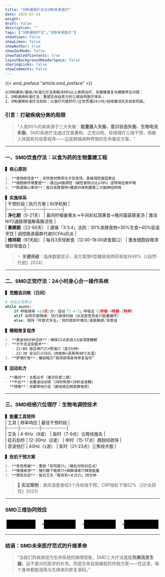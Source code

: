 ```yaml
---
title: "SMD通用疗法与SMD未来医疗"
date: 2025-07-24
weight: 
draft: false
description: ""
tags: ["SMD通用疗法","SMD未来医疗"]
showViews: false
showLikes: false
showAuthor: true
showZenMode: false
showTableOfContents: true
layoutBackgroundHeaderSpace: false
sharingLinks: false
showComments: false
---
```


{{< smd_preface "article.smd_preface" >}}


```markdown
以SMD通用/基础/标准化疗法来解决90%以上疾病治疗、亚健康康复与健康养生问题：
1、SMD通用标准疗法：重塑生命自愈力的三维自然医疗体系；
2、SMD通用标准疗法目标：以食疗代替药疗/正觉贯通24小时/经络激活先天自愈机能。
```

### **引言：打破疾病分类的局限**  
> "人类90%的疾病源于三大失衡：**能量摄入失衡、意识状态失衡、生物电流失衡**。SMD系统疗法通过饮食重构、正觉训练、经络理疗三维干预，唤醒人体固有的自愈程序——这是跨越病种界限的生命重启方案。"  

---

### **一、SMD饮食疗法：以食为药的生物重建工程**  
**▍核心原则**  
```markdown
1. **食物即信息**：天然食材携带光子信息场，直接调控基因表达  
2. **细胞微环境重塑**：通过pH值调控（碱性食物占比≥70%）逆转病灶微环境  
3. **肠道轴心革命**：每日发酵食物+膳食纤维构建第二大脑神经网络
```

**▍实施体系**  
| 干预阶段 | 执行方案 | 科学机制 |  
|---------|---------|---------|  
| **净化期**（0-21天） | 晨间柠檬姜黄水→午间彩虹蔬果昔→晚间菌菇藜麦汤 | 激活Nrf2通路增强解毒酶活性 |  
| **重建期**（22-60天） | 遵循「3:3:4」法则：30%发酵食物+30%生食+40%低温烹饪 | 调控肠道菌群代谢SCFAs抗炎 |  
| **维持期**（61天起） | 每月3天轻断食（12:00-18:00进食窗口） | 激发细胞自噬清理异常蛋白 |  

> ✨ **关键突破**：临床数据显示，该方案使Ⅱ型糖尿病停药率提升68%（《自然·代谢》2024）

---

### **二、SMD正觉疗法：24小时身心合一操作系统**  
**▍觉醒态训练（日间）**  
```python
# 动态正觉算法
while awake:
    if 呼吸频率 >18次/分: 启动「1-4-2」呼吸法（1秒吸-4秒屏-2秒呼）  
    elif 出现负面情绪: 执行身体扫描（从足底至百会穴能量循环）  
    else: 保持「开放式专注」：同时感知环境光/皮肤触感/背景音  
```

**▍睡眠修复程序**  
```markdown
1. **黄金90分钟法则**：确保23点前进入δ波深度睡眠  
2. **子午流注安眠术**：  
   - 21:00 按压神门穴+照海穴（各3分钟）  
   - 22:30 足浴引火归元（肉桂粉+吴茱萸40℃水温）  
3. **梦境疗愈**：睡前暗示“我将获得身体修复指令”  
```

**▍运动处方**  
```markdown
- **晨间**：太极云手（激活任督二脉）  
- **午后**：自重波动训练（30秒熊爬+30秒波浪舞）  
- **傍晚**：赤脚草地行走（接地效应释放静电荷）  
```

---

### **三、SMD经络穴位理疗：生物电调控技术**  
**▍能量工具矩阵**  
| 工具 | 频率响应 | 最佳干预时段 |  
|------|----------|-------------|  
| 艾灸 | 4-8Hz（θ波） | 辰时（7-9点）沿胃经施灸 |  
| 砭石刮痧 | 12-30Hz（β波） | 申时（15-17点）膀胱经疏导 |  
| 音波拍打 | 40Hz（γ波） | 亥时（21-23点）三焦经共振 |  

**▍危机干预方案**  
```markdown
1. **急性疼痛**：重按「反阿是穴」（痛处对侧对应点）  
2. **情绪崩溃**：捶打腋下极泉穴+跺脚涌泉穴释放能量  
3. **慢性炎症**：每日艾灸「膏肓俞+关元穴」30分钟  
```

> 🌟 **实证案例**：类风湿患者经3个月经络干预，CRP指标下降52%（《针灸研究》2023）

---

### **SMD三维协同效应**  

<?xml version="1.0" encoding="UTF-8"?>
<svg xmlns:xlink="http://www.w3.org/1999/xlink" aria-roledescription="flowchart-v2" role="graphics-document document" viewBox="0 0 918 70" style="max-width: 100%;" class="flowchart" xmlns="http://www.w3.org/2000/svg" width="100%" id="mermaid-svg-9" height="100%"><style>#mermaid-svg-9{font-family:"trebuchet ms",verdana,arial,sans-serif;font-size:16px;fill:#ccc;}@keyframes edge-animation-frame{from{stroke-dashoffset:0;}}@keyframes dash{to{stroke-dashoffset:0;}}#mermaid-svg-9 .edge-animation-slow{stroke-dasharray:9,5!important;stroke-dashoffset:900;animation:dash 50s linear infinite;stroke-linecap:round;}#mermaid-svg-9 .edge-animation-fast{stroke-dasharray:9,5!important;stroke-dashoffset:900;animation:dash 20s linear infinite;stroke-linecap:round;}#mermaid-svg-9 .error-icon{fill:#a44141;}#mermaid-svg-9 .error-text{fill:#ddd;stroke:#ddd;}#mermaid-svg-9 .edge-thickness-normal{stroke-width:1px;}#mermaid-svg-9 .edge-thickness-thick{stroke-width:3.5px;}#mermaid-svg-9 .edge-pattern-solid{stroke-dasharray:0;}#mermaid-svg-9 .edge-thickness-invisible{stroke-width:0;fill:none;}#mermaid-svg-9 .edge-pattern-dashed{stroke-dasharray:3;}#mermaid-svg-9 .edge-pattern-dotted{stroke-dasharray:2;}#mermaid-svg-9 .marker{fill:lightgrey;stroke:lightgrey;}#mermaid-svg-9 .marker.cross{stroke:lightgrey;}#mermaid-svg-9 svg{font-family:"trebuchet ms",verdana,arial,sans-serif;font-size:16px;}#mermaid-svg-9 p{margin:0;}#mermaid-svg-9 .label{font-family:"trebuchet ms",verdana,arial,sans-serif;color:#ccc;}#mermaid-svg-9 .cluster-label text{fill:#F9FFFE;}#mermaid-svg-9 .cluster-label span{color:#F9FFFE;}#mermaid-svg-9 .cluster-label span p{background-color:transparent;}#mermaid-svg-9 .label text,#mermaid-svg-9 span{fill:#ccc;color:#ccc;}#mermaid-svg-9 .node rect,#mermaid-svg-9 .node circle,#mermaid-svg-9 .node ellipse,#mermaid-svg-9 .node polygon,#mermaid-svg-9 .node path{fill:#1f2020;stroke:#ccc;stroke-width:1px;}#mermaid-svg-9 .rough-node .label text,#mermaid-svg-9 .node .label text,#mermaid-svg-9 .image-shape .label,#mermaid-svg-9 .icon-shape .label{text-anchor:middle;}#mermaid-svg-9 .node .katex path{fill:#000;stroke:#000;stroke-width:1px;}#mermaid-svg-9 .rough-node .label,#mermaid-svg-9 .node .label,#mermaid-svg-9 .image-shape .label,#mermaid-svg-9 .icon-shape .label{text-align:center;}#mermaid-svg-9 .node.clickable{cursor:pointer;}#mermaid-svg-9 .root .anchor path{fill:lightgrey!important;stroke-width:0;stroke:lightgrey;}#mermaid-svg-9 .arrowheadPath{fill:lightgrey;}#mermaid-svg-9 .edgePath .path{stroke:lightgrey;stroke-width:2.0px;}#mermaid-svg-9 .flowchart-link{stroke:lightgrey;fill:none;}#mermaid-svg-9 .edgeLabel{background-color:hsl(0, 0%, 34.4117647059%);text-align:center;}#mermaid-svg-9 .edgeLabel p{background-color:hsl(0, 0%, 34.4117647059%);}#mermaid-svg-9 .edgeLabel rect{opacity:0.5;background-color:hsl(0, 0%, 34.4117647059%);fill:hsl(0, 0%, 34.4117647059%);}#mermaid-svg-9 .labelBkg{background-color:rgba(87.75, 87.75, 87.75, 0.5);}#mermaid-svg-9 .cluster rect{fill:hsl(180, 1.5873015873%, 28.3529411765%);stroke:rgba(255, 255, 255, 0.25);stroke-width:1px;}#mermaid-svg-9 .cluster text{fill:#F9FFFE;}#mermaid-svg-9 .cluster span{color:#F9FFFE;}#mermaid-svg-9 div.mermaidTooltip{position:absolute;text-align:center;max-width:200px;padding:2px;font-family:"trebuchet ms",verdana,arial,sans-serif;font-size:12px;background:hsl(20, 1.5873015873%, 12.3529411765%);border:1px solid rgba(255, 255, 255, 0.25);border-radius:2px;pointer-events:none;z-index:100;}#mermaid-svg-9 .flowchartTitleText{text-anchor:middle;font-size:18px;fill:#ccc;}#mermaid-svg-9 rect.text{fill:none;stroke-width:0;}#mermaid-svg-9 .icon-shape,#mermaid-svg-9 .image-shape{background-color:hsl(0, 0%, 34.4117647059%);text-align:center;}#mermaid-svg-9 .icon-shape p,#mermaid-svg-9 .image-shape p{background-color:hsl(0, 0%, 34.4117647059%);padding:2px;}#mermaid-svg-9 .icon-shape rect,#mermaid-svg-9 .image-shape rect{opacity:0.5;background-color:hsl(0, 0%, 34.4117647059%);fill:hsl(0, 0%, 34.4117647059%);}#mermaid-svg-9 :root{--mermaid-font-family:"trebuchet ms",verdana,arial,sans-serif;}</style><g><marker orient="auto" markerHeight="8" markerWidth="8" markerUnits="userSpaceOnUse" refY="5" refX="5" viewBox="0 0 10 10" class="marker flowchart-v2" id="mermaid-svg-9_flowchart-v2-pointEnd"><path style="stroke-width: 1; stroke-dasharray: 1, 0;" class="arrowMarkerPath" d="M 0 0 L 10 5 L 0 10 z"></path></marker><marker orient="auto" markerHeight="8" markerWidth="8" markerUnits="userSpaceOnUse" refY="5" refX="4.5" viewBox="0 0 10 10" class="marker flowchart-v2" id="mermaid-svg-9_flowchart-v2-pointStart"><path style="stroke-width: 1; stroke-dasharray: 1, 0;" class="arrowMarkerPath" d="M 0 5 L 10 10 L 10 0 z"></path></marker><marker orient="auto" markerHeight="11" markerWidth="11" markerUnits="userSpaceOnUse" refY="5" refX="11" viewBox="0 0 10 10" class="marker flowchart-v2" id="mermaid-svg-9_flowchart-v2-circleEnd"><circle style="stroke-width: 1; stroke-dasharray: 1, 0;" class="arrowMarkerPath" r="5" cy="5" cx="5"></circle></marker><marker orient="auto" markerHeight="11" markerWidth="11" markerUnits="userSpaceOnUse" refY="5" refX="-1" viewBox="0 0 10 10" class="marker flowchart-v2" id="mermaid-svg-9_flowchart-v2-circleStart"><circle style="stroke-width: 1; stroke-dasharray: 1, 0;" class="arrowMarkerPath" r="5" cy="5" cx="5"></circle></marker><marker orient="auto" markerHeight="11" markerWidth="11" markerUnits="userSpaceOnUse" refY="5.2" refX="12" viewBox="0 0 11 11" class="marker cross flowchart-v2" id="mermaid-svg-9_flowchart-v2-crossEnd"><path style="stroke-width: 2; stroke-dasharray: 1, 0;" class="arrowMarkerPath" d="M 1,1 l 9,9 M 10,1 l -9,9"></path></marker><marker orient="auto" markerHeight="11" markerWidth="11" markerUnits="userSpaceOnUse" refY="5.2" refX="-1" viewBox="0 0 11 11" class="marker cross flowchart-v2" id="mermaid-svg-9_flowchart-v2-crossStart"><path style="stroke-width: 2; stroke-dasharray: 1, 0;" class="arrowMarkerPath" d="M 1,1 l 9,9 M 10,1 l -9,9"></path></marker><g class="root"><g class="clusters"></g><g class="edgePaths"><path marker-end="url(#mermaid-svg-9_flowchart-v2-pointEnd)" style="" class="edge-thickness-normal edge-pattern-solid edge-thickness-normal edge-pattern-solid flowchart-link" id="L_A_B_0" d="M180,35L184.167,35C188.333,35,196.667,35,204.333,35C212,35,219,35,222.5,35L226,35"></path><path marker-end="url(#mermaid-svg-9_flowchart-v2-pointEnd)" style="" class="edge-thickness-normal edge-pattern-solid edge-thickness-normal edge-pattern-solid flowchart-link" id="L_B_C_0" d="M418,35L422.167,35C426.333,35,434.667,35,442.333,35C450,35,457,35,460.5,35L464,35"></path><path marker-end="url(#mermaid-svg-9_flowchart-v2-pointEnd)" style="" class="edge-thickness-normal edge-pattern-solid edge-thickness-normal edge-pattern-solid flowchart-link" id="L_C_D_0" d="M656,35L660.167,35C664.333,35,672.667,35,680.333,35C688,35,695,35,698.5,35L702,35"></path></g><g class="edgeLabels"><g class="edgeLabel"><g transform="translate(0, 0)" class="label"><foreignObject height="0" width="0"><div style="display: table-cell; white-space: nowrap; line-height: 1.5; max-width: 200px; text-align: center;" class="labelBkg" xmlns="http://www.w3.org/1999/xhtml"><span class="edgeLabel"></span></div></foreignObject></g></g><g class="edgeLabel"><g transform="translate(0, 0)" class="label"><foreignObject height="0" width="0"><div style="display: table-cell; white-space: nowrap; line-height: 1.5; max-width: 200px; text-align: center;" class="labelBkg" xmlns="http://www.w3.org/1999/xhtml"><span class="edgeLabel"></span></div></foreignObject></g></g><g class="edgeLabel"><g transform="translate(0, 0)" class="label"><foreignObject height="0" width="0"><div style="display: table-cell; white-space: nowrap; line-height: 1.5; max-width: 200px; text-align: center;" class="labelBkg" xmlns="http://www.w3.org/1999/xhtml"><span class="edgeLabel"></span></div></foreignObject></g></g></g><g class="nodes"><g transform="translate(94, 35)" id="flowchart-A-0" class="node default"><rect height="54" width="172" y="-27" x="-86" style="" class="basic label-container"></rect><g transform="translate(-56, -12)" style="" class="label"><rect></rect><foreignObject height="24" width="112"><div style="display: table-cell; white-space: nowrap; line-height: 1.5; max-width: 200px; text-align: center;" xmlns="http://www.w3.org/1999/xhtml"><span class="nodeLabel"><p>食疗净化内环境</p></span></div></foreignObject></g></g><g transform="translate(324, 35)" id="flowchart-B-1" class="node default"><rect height="54" width="188" y="-27" x="-94" style="" class="basic label-container"></rect><g transform="translate(-64, -12)" style="" class="label"><rect></rect><foreignObject height="24" width="128"><div style="display: table-cell; white-space: nowrap; line-height: 1.5; max-width: 200px; text-align: center;" xmlns="http://www.w3.org/1999/xhtml"><span class="nodeLabel"><p>正觉优化神经指令</p></span></div></foreignObject></g></g><g transform="translate(562, 35)" id="flowchart-C-3" class="node default"><rect height="54" width="188" y="-27" x="-94" style="" class="basic label-container"></rect><g transform="translate(-64, -12)" style="" class="label"><rect></rect><foreignObject height="24" width="128"><div style="display: table-cell; white-space: nowrap; line-height: 1.5; max-width: 200px; text-align: center;" xmlns="http://www.w3.org/1999/xhtml"><span class="nodeLabel"><p>经络疏通能量通道</p></span></div></foreignObject></g></g><g transform="translate(808, 35)" id="flowchart-D-5" class="node default"><rect height="54" width="204" y="-27" x="-102" style="" class="basic label-container"></rect><g transform="translate(-72, -12)" style="" class="label"><rect></rect><foreignObject height="24" width="144"><div style="display: table-cell; white-space: nowrap; line-height: 1.5; max-width: 200px; text-align: center;" xmlns="http://www.w3.org/1999/xhtml"><span class="nodeLabel"><p>细胞自愈力峰值状态</p></span></div></foreignObject></g></g></g></g></g></svg>

---

### **结语：SMD未来医疗范式的升维革命**  
> “当我们将疾病视为生命系统的熵增现象，SMD三大疗法就是**负熵流发生器**。这不是对抗医学的补充，而是生命自我编程的终极方案——在这里，每个身体都能调用与生俱来的修复源码。”  
